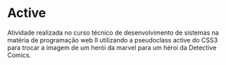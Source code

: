 # Active 
Atividade realizada no curso técnico de desenvolvimento de sistemas na matéria de programação web II utilizando a pseudoclass active do CSS3 para trocar a imagem de um herói da marvel para um héroi da Detective Comics.
